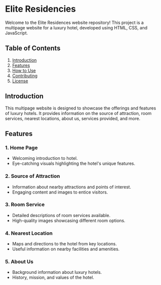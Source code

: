 # Elite Residencies

Welcome to the Elite Residences website repository! This project is a multipage website for a luxury hotel, developed using HTML, CSS, and JavaScript.

## Table of Contents

1. [Introduction](#introduction)
2. [Features](#features)
3. [How to Use](#how-to-use)
4. [Contributing](#contributing)
5. [License](#license)

## Introduction

This multipage website is designed to showcase the offerings and features of luxury hotels. It provides information on the source of attraction, room services, nearest locations, about us, services provided, and more.

## Features

### 1. Home Page

- Welcoming introduction to hotel.
- Eye-catching visuals highlighting the hotel's unique features.

### 2. Source of Attraction

- Information about nearby attractions and points of interest.
- Engaging content and images to entice visitors.

### 3. Room Service

- Detailed descriptions of room services available.
- High-quality images showcasing different room options.

### 4. Nearest Location

- Maps and directions to the hotel from key locations.
- Useful information on nearby facilities and amenities.

### 5. About Us

- Background information about luxury hotels.
- History, mission, and values of the hotel.
